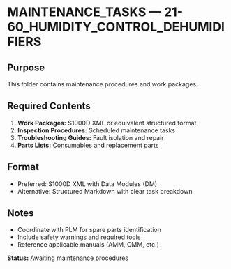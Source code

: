 # MAINTENANCE_TASKS — 21-60_HUMIDITY_CONTROL_DEHUMIDIFIERS

## Purpose
This folder contains maintenance procedures and work packages.

## Required Contents
1. **Work Packages:** S1000D XML or equivalent structured format
2. **Inspection Procedures:** Scheduled maintenance tasks
3. **Troubleshooting Guides:** Fault isolation and repair
4. **Parts Lists:** Consumables and replacement parts

## Format
- Preferred: S1000D XML with Data Modules (DM)
- Alternative: Structured Markdown with clear task breakdown

## Notes
- Coordinate with PLM for spare parts identification
- Include safety warnings and required tools
- Reference applicable manuals (AMM, CMM, etc.)

**Status:** Awaiting maintenance procedures
